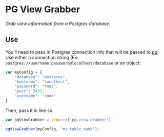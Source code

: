 # PG View Grabber

_Grab view information from a Postgres database._

## Use

You’ll need to pass in Postgres connection info that will be passed to
[pg](https://www.npmjs.com/package/pg). Use either a connection string (Ex:
`postgres://username:password@localhost/database` or an object:

```js
var myConfig = {
    "database": "postgres",
    "hostname": "localhost",
    "password": "root",
    "port": 5432,
    "username": "root"
}
```

Then, pass it in like so:

```js
var pgViewGrabber = require('pg-view-grabber');

pgViewGrabber(myConfig, 'my_table_name');
```

